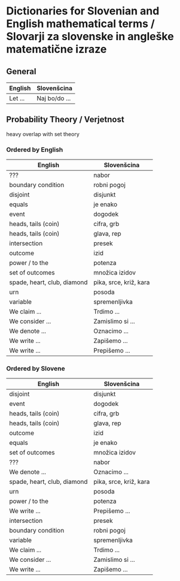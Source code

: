 # Dictionaries for Slovenian and English mathematical terms / Slovarji za slovenske in angleške matematične izraze

## General

| English | Slovenšcina |
|---------|-------------|
| Let ... | Naj bo/do ...|

## Probability Theory / Verjetnost

heavy overlap with set theory

### Ordered by English
| English | Slovenšcina |
|---------|-------------|
| ??? | nabor |
| boundary condition | robni pogoj |
| disjoint | disjunkt |
| equals | je enako |
| event | dogodek |
| heads, tails (coin) | cifra, grb |
| heads, tails (coin) | glava, rep |
| intersection | presek |
| outcome | izid |
| power / to the | potenza |
| set of outcomes | množica izidov |
| spade, heart, club, diamond | pika, srce, križ, kara |
| urn | posoda |
| variable | spremenljivka |
| We claim ... | Trdimo ... |
| We consider ... | Zamislimo si  ... |
| We denote ... | Oznacimo ... |
| We write ... | Zapišemo ... |
| We write ... | Prepišemo ... |

### Ordered by Slovene

| English | Slovenšcina |
|---------|-------------|
| disjoint | disjunkt |
| event | dogodek |
| heads, tails (coin) | cifra, grb |
| heads, tails (coin) | glava, rep |
| outcome | izid |
| equals | je enako |
| set of outcomes | množica izidov |
| ??? | nabor |
| We denote ... | Oznacimo ... |
| spade, heart, club, diamond | pika, srce, križ, kara |
| urn | posoda |
| power / to the | potenza |
| We write ... | Prepišemo ... |
| intersection | presek |
| boundary condition | robni pogoj |
| variable | spremenljivka |
| We claim ... | Trdimo ... |
| We consider ... | Zamislimo si  ... |
| We write ... | Zapišemo ... |